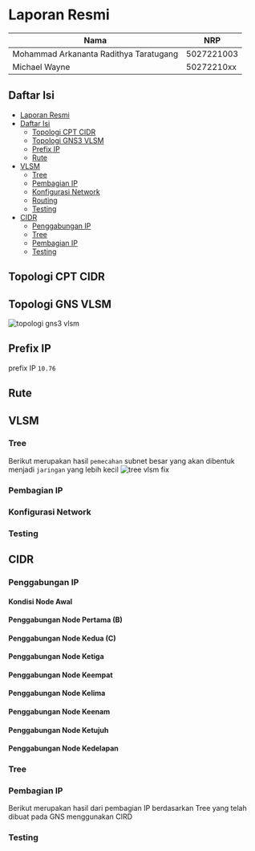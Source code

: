 # Laporan Resmi

| Nama                                    | NRP        |
| --------------------------------------- | ---------- |
| Mohammad Arkananta Radithya Taratugang  | 5027221003 |
| Michael Wayne                           | 50272210xx |

## Daftar Isi

- [Laporan Resmi](#laporan-resmi)
- [Daftar Isi](#daftar-isi)
  - [Topologi CPT CIDR](#topologi-cpt-cidr)
  - [Topologi GNS3 VLSM](#topologi-gns-vlsm)
  - [Prefix IP](#prefix-ip)
  - [Rute](#rute)
- [VLSM](#vlsm)
  - [Tree](#tree)
  - [Pembagian IP](#pembagian-ip)
  - [Konfigurasi Network](#konfigurasi-network)
  - [Routing](#routing)
  - [Testing](#testing)
- [CIDR](#cidr)
  - [Penggabungan IP](#penggabungan-ip)
  - [Tree](#tree-1)
  - [Pembagian IP](#pembagian-ip-1)
  - [Testing](#testing-1)

## Topologi CPT CIDR

## Topologi GNS VLSM
![topologi gns3 vlsm](https://github.com/radithyaarka/Jarkom-Modul-4-IT25-2024/assets/143694651/f9faf81b-efbf-4b2c-a1f6-eb02981793b4)

## Prefix IP

prefix IP `10.76`

## Rute

## VLSM

### Tree
Berikut merupakan hasil `pemecahan` subnet besar yang akan dibentuk menjadi `jaringan` yang lebih kecil
![tree vlsm fix](https://github.com/radithyaarka/Jarkom-Modul-4-IT25-2024/assets/143694651/be3f47bc-ee52-4096-8337-a98312afbae8)

### Pembagian IP

### Konfigurasi Network

### Testing

## CIDR

### Penggabungan IP

#### Kondisi Node Awal

#### Penggabungan Node Pertama (B)

#### Penggabungan Node Kedua (C)

#### Penggabungan Node Ketiga

#### Penggabungan Node Keempat

#### Penggabungan Node Kelima

#### Penggabungan Node Keenam

#### Penggabungan Node Ketujuh

#### Penggabungan Node Kedelapan

### Tree

### Pembagian IP

Berikut merupakan hasil dari pembagian IP berdasarkan Tree yang telah dibuat pada GNS menggunakan CIRD

### Testing
